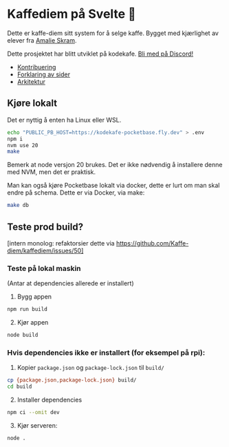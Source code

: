 # Kaffediem på Svelte 🧨

Dette er kaffe-diem sitt system for å selge kaffe. Bygget med kjærlighet av elever fra [Amalie Skram](https://www.amalieskram.vgs.no).

Dette prosjektet har blitt utviklet på kodekafe. [Bli med på Discord!](https://discord.gg/HC6UMSfrJN)

- [Kontribuering](./docs/contribution.md)
- [Forklaring av sider](./docs/routes.md)
- [Arkitektur](./docs/architecture.md)

## Kjøre lokalt

Det er nyttig å enten ha Linux eller WSL.

```bash
echo "PUBLIC_PB_HOST=https://kodekafe-pocketbase.fly.dev" > .env
npm i
nvm use 20
make
```

Bemerk at node versjon 20 brukes. Det er ikke nødvendig å installere denne med NVM, men det er praktisk.

Man kan også kjøre Pocketbase lokalt via docker, dette er lurt om man skal endre på schema. Dette er via Docker, via make:

```bash
make db
```

## Teste prod build?

[intern monolog: refaktorsier dette via https://github.com/Kaffe-diem/kaffediem/issues/50]

### Teste på lokal maskin

(Antar at dependencies allerede er installert)

1. Bygg appen

```bash
npm run build
```

2. Kjør appen

```bash
node build
```

### Hvis dependencies ikke er installert (for eksempel på rpi):

1. Kopier `package.json` og `package-lock.json` til `build/`

```bash
cp {package.json,package-lock.json} build/
cd build
```

2. Installer dependencies

```bash
npm ci --omit dev
```

3. Kjør serveren:

```bash
node .
```
